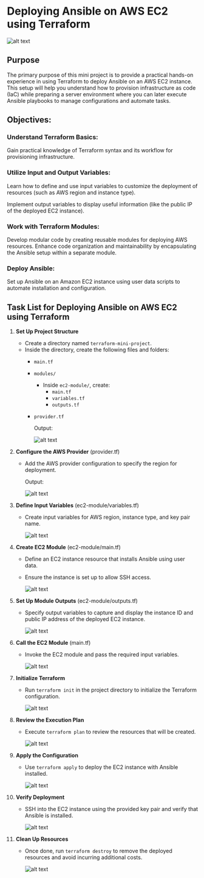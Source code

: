 # Deploying Ansible on AWS EC2 using Terraform

![alt text](images/image-1.png)

## Purpose

The primary purpose of this mini project is to provide a practical hands-on experience in using Terraform to deploy Ansible on an AWS EC2 instance. This setup will help you understand how to provision infrastructure as code (IaC) while preparing a server environment where you can later execute Ansible playbooks to manage configurations and automate tasks.

## Objectives:

### Understand Terraform Basics:

Gain practical knowledge of Terraform syntax and its workflow for provisioning infrastructure.

### Utilize Input and Output Variables:

Learn how to define and use input variables to customize the deployment of resources (such as AWS region and instance type).

Implement output variables to display useful information (like the public IP of the deployed EC2 instance).

### Work with Terraform Modules:

Develop modular code by creating reusable modules for deploying AWS resources.
Enhance code organization and maintainability by encapsulating the Ansible setup within a separate module.

### Deploy Ansible:

Set up Ansible on an Amazon EC2 instance using user data scripts to automate installation and configuration.

## Task List for Deploying Ansible on AWS EC2 using Terraform

1. **Set Up Project Structure**
   - Create a directory named `terraform-mini-project`.
   - Inside the directory, create the following files and folders:
     - `main.tf`
     - `modules/`
       - Inside `ec2-module/`, create:
         - `main.tf`
         - `variables.tf`
         - `outputs.tf`
     - `provider.tf`

        Output: 

        ![alt text](images/image-5.png)

2. **Configure the AWS Provider** (provider.tf)
   - Add the AWS provider configuration to specify the region for deployment.

        Output:

        ![alt text](images/image-2.png)

3. **Define Input Variables** (ec2-module/variables.tf)
   - Create input variables for AWS region, instance type, and key pair name.

        ![alt text](images/image-4.png)

4. **Create EC2 Module** (ec2-module/main.tf)
   - Define an EC2 instance resource that installs Ansible using user data.
   - Ensure the instance is set up to allow SSH access.

        ![alt text](images/image-6.png)

6. **Set Up Module Outputs** (ec2-module/outputs.tf)
   - Specify output variables to capture and display the instance ID and public IP address of the deployed EC2 instance.

        ![alt text](images/image-12.png)

7. **Call the EC2 Module** (main.tf)
   - Invoke the EC2 module and pass the required input variables.

        ![alt text](images/image-8.png)

9. **Initialize Terraform**
   - Run `terraform init` in the project directory to initialize the Terraform configuration.

        ![alt text](images/image-9.png)

10. **Review the Execution Plan**
    - Execute `terraform plan` to review the resources that will be created.

        ![alt text](images/image-11.png)

11. **Apply the Configuration**
    - Use `terraform apply` to deploy the EC2 instance with Ansible installed.

        ![alt text](images/image-13.png)

12. **Verify Deployment**
    - SSH into the EC2 instance using the provided key pair and verify that Ansible is installed.

        ![alt text](images/image-14.png)

14. **Clean Up Resources**
    - Once done, run `terraform destroy` to remove the deployed resources and avoid incurring additional costs.

        ![alt text](images/image-15.png)
